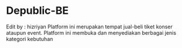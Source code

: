 # Depublic-BE

Edit by : hizriyan
Platform ini merupakan tempat jual-beli tiket konser ataupun event. Platform ini membuka dan menyediakan berbagai jenis kategori kebutuhan
